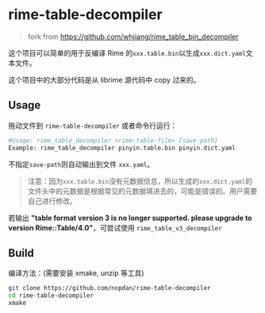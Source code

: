 # rime-table-decompiler

> fork from <https://github.com/whjiang/rime_table_bin_decompiler>

这个项目可以简单的用于反编译 Rime 的`xxx.table.bin`以生成`xxx.dict.yaml`文本文件。

这个项目中的大部分代码是从 librime 源代码中 copy 过来的。

## Usage

拖动文件到 `rime-table-decompiler` 或者命令行运行：

```bash
#Usage: rime_table_decompiler <rime-table-file> [save-path]
Example: rime_table_decompiler pinyin.table.bin pinyin.dict.yaml
```

不指定`save-path`则自动输出到文件 `xxx.yaml`。

> 注意：因为`xxx.table.bin`没有元数据信息，所以生成的`xxx.dict.yaml`的文件头中的元数据是根据常见的元数据填进去的，可能是错误的。用户需要自己进行修改。

若输出 **"table format version 3 is no longer supported. please upgrade to version Rime::Table/4.0"**，可尝试使用 `rime_table_v3_decompiler`

## Build

编译方法：(需要安装 xmake, unzip 等工具)

```bash
git clone https://github.com/nopdan/rime-table-decompiler
cd rime-table-decompiler
xmake
```
